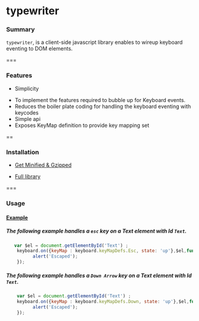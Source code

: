 typewriter
===============

### Summary

```typewriter```, is a client-side javascript library enables to wireup keyboard eventing to DOM elements.  


===

### Features

* Simplicity 
 - To implement the features required to bubble up for Keyboard events.
 - Reduces the boiler plate coding for handling the keyboard eventing with keycodes
 - Simple api
 - Exposes KeyMap definition to provide key mapping set

==

### Installation

* <a download="crossdomain-xhr.min.js" href="/dist/keyboard.min.js">Get Minified & Gzipped </a>

* <a download="crossdomain-xhr.js" href="/dist/keyboard.js">Full library </a>

===

### Usage 

#### [Example](#example)  
<a id="example"></a>

##### The following example handles a `esc` key on a Text element with Id `Text`.


```javascript
   var $el = document.getElementById('Text') ;
    keyboard.on({keyMap : keyboard.keyMapDefs.Esc, state: 'up'},$el,function(kbEvent){
          alert('Escaped');
    });

```

##### The following example handles a `Down Arrow` key on a Text element with Id `Text`.


```javascript
    var $el = document.getElementById('Text') ;
    keyboard.on({keyMap : keyboard.keyMapDefs.Down, state: 'up'},$el,function(kbEvent){
          alert('Escaped');
    });
```
